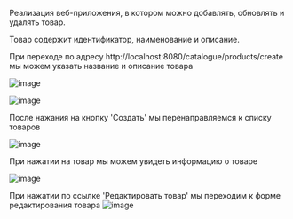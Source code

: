 Реализация веб-приложения, в котором можно добавлять, обновлять и удалять товар.

Товар содержит идентификатор, наименование и описание.

При переходе по адресу  http://localhost:8080/catalogue/products/create мы можем указать название и описание товара 

![image](https://github.com/user-attachments/assets/b34fa9c1-0cc8-4b66-ae9e-02891d996b06)

![image](https://github.com/user-attachments/assets/cdb739ce-0031-45eb-8c95-6633d0f5ee8a)


После нажания на кнопку 'Создать' мы перенаправляемся к списку товаров

![image](https://github.com/user-attachments/assets/14d89e80-cf67-46f0-9cdd-eea24a2e3c07)

При нажатии на товар мы можем увидеть информацию о товаре 

![image](https://github.com/user-attachments/assets/50aeeb47-0b0c-4872-bdff-863d51a14f69)

При нажатии по ссылке 'Редактировать товар' мы переходим к форме редактирования товара 
![image](https://github.com/user-attachments/assets/f5c3f8bb-1c66-4859-8326-23b5952e1c80)




